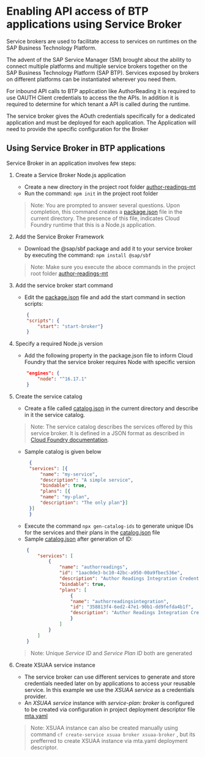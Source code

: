 # Enabling API access of BTP applications using Service Broker
Service brokers are used to facilitate access to services on runtimes on the SAP Business Technology Platform.

The advent of the SAP Service Manager (SM) brought about the ability to connect multiple platforms and multiple service brokers together on the SAP Business Technology Platform (SAP BTP). Services exposed by brokers on different platforms can be instantiated wherever you need them.

For inbound API calls to BTP application like AuthorReading it is required to use OAUTH Client credentials to access the the APIs. In addition it is required to determine for which tenant a API is called during the runtime.

The service broker gives the AOuth credentials specifically for a dedicated application and must be deployed for each application. The Application will need to provide the specific configuration for the Broker

## Using Service Broker in BTP applications

Service Broker in an application involves few steps:

1. Create a Service Broker Node.js application
    - Create a new directory in the project root folder [author-readings-mt](../Applications/author-readings-mt)
    - Run the command:  ` npm init ` in the project root folder

    > Note: You are prompted to answer several questions. Upon completion, this command creates a [package.json](../Applications/author-readings-mt/broker/package.json) file in the current directory. The presence of this file, indicates Cloud Foundry runtime that this is a Node.js application.

2. Add the Service Broker Framework
    - Download the @sap/sbf package and add it to your service broker by executing the command:
    `npm install @sap/sbf`

    > Note: Make sure you execute the aboce commands in the project root folder [author-readings-mt](../Applications/author-readings-mt)

3. Add the service broker start command
    - Edit the [package.json](../Applications/author-readings-mt/broker/package.json) file and add the start command in section scripts:
    ```json
        {
        "scripts": {
            "start": "start-broker"}
        }
    ```
4. Specify a required Node.js version
    - Add the following property in the package.json file to inform Cloud Foundry that the service broker requires Node with specific version
    ```json
        "engines": {
            "node": "^16.17.1"
        }
    ```
5. Create the service catalog
   - Create a file called [catalog.json](../Applications/author-readings-mt/broker/catalog.json) in the current directory and describe in it the service catalog. 
   > Note:  The service catalog describes the services offered by this service broker. It is defined in a JSON format as described in [Cloud Foundry documentation](https://docs.cloudfoundry.org/services/api.html#catalog-management).
   - Sample catalog is given below
   ```json
        {
        "services": [{
            "name": "my-service",
            "description": "A simple service",
            "bindable": true,
            "plans": [{
            "name": "my-plan",
            "description": "The only plan"}]
        }]
        }
    ```
    - Execute the command `npx gen-catalog-ids` to generate unique IDs for the services and their plans in the [catalog.json](../Applications/author-readings-mt/broker/catalog.json) file
    - Sample  [catalog.json](../Applications/author-readings-mt/broker/catalog.json) after generation of ID:
    ```json
        {
            "services": [
                {
                    "name": "authorreadings",
                    "id": "1aac0de3-bc10-42bc-a950-00a9fbec536e",
                    "description": "Author Readings Integration Credentials",
                    "bindable": true,
                    "plans": [
                        {
                        "name": "authorreadingsintegration",
                        "id": "358813f4-6ed2-47e1-90b1-dd9fefda4b1f",
                        "description": "Author Readings Integration Credentials"          
                        }
                    ]                
                }
            ]
        }
    ```
    > Note: Unique *Service ID* and *Service Plan ID* both are generated
6. Create XSUAA service instance
    - The service broker can use different services to generate and store credentials needed later on by applications to access your reusable service. In this example we use the *XSUAA service* as a credentials provider.
    - An *XSUAA service* instance with *service-plan: broker* is configured to be created via configuration in project deployment descriptor file [mta.yaml](../Applications/author-readings-mt/mta.yaml) 
    > Note: XSUAA instance can also be created manually using command `cf create-service xsuaa broker xsuaa-broker` , but its prefferred to create XSUAA instance via mta.yaml deployment descriptor.
    

 




